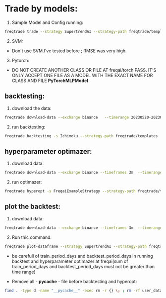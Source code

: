 # Trade by models:
1. Sample Model and Config running:
```bash
freqtrade trade --strategy SupertrendAI --strategy-path freqtrade/templates --config config_examples/config_freqai.example.json --freqaimodel CatboostClassifierMultiTarget --freqaimodel-path freqtrade/freqai/prediction_models/ 
```

2. SVM:
* Don't use SVM.I've tested before ; RMSE was very high.

3. Pytorch:
* DO NOT CREATE ANOTHER CLASS OR FILE AT  freqai/torch PASS. IT'S ONLY ACCEPT ONE FILE AS A MODEL WITH THE EXACT NAME FOR CLASS AND FILE __PyTorchMLPModel__

## backtesting:
1. download the data:
```bash
freqtrade download-data --exchange binance   --timerange 20230520-20230810   --erase --trading-mode futures --config config_examples/config_freqai.example.json
```
2. run backtesting:
```bash
freqtrade backtesting -s Ichimoku --strategy-path freqtrade/templates  --config config_examples/config_freqai.example.json   --timerange 20230601-20230701
```

## hyperparameter optimazer:
1. download data:
```bash
freqtrade download-data --exchange binance --timeframes 3m  --timerange 20230801-20230904 --pairs BTC/USDT:USDT ETH/USDT:USDT XRP/USDT:USDT  --erase --trading-mode futures
```

2. run optimazer:
```bash
freqtrade hyperopt -s FreqaiExampleStrategy --strategy-path freqtrade/templates  --freqaimodel ARIMAModel --freqaimodel-path freqtrade/freqai/prediction_models --config config_examples/arima_config.json --hyperopt-loss OnlyProfitHyperOptLoss -p BTC/USDT:USDT ETH/USDT:USDT XRP/USDT:USDT -e 40 --timerange 20230801-20230825
```

## plot the backtest:

1. download data:
```bash
freqtrade download-data --exchange binance --timeframes 3m  --timerange 20230501-20230801 --pairs BTC/USDT:USDT ETH/USDT:USDT XRP/USDT:USDT  --erase --trading-mode futures
```
2. Run thic command:
```bash
freqtrade plot-dataframe --strategy SupertrendAI --strategy-path freqtrade/templates --export=trades --export-filename user_data/backtest_results/backtest-result.json   --userdir  user_data/  -c  config_examples/config_freqai.example.json --freqaimodel CatboostClassifierMultiTarget --timerange 20230601-20230701 --freqaimodel-path freqtrade/freqai/prediction_models
```


* be carefull of train_period_days and backtest_period_days in running backtest and hyperparameter optimazer at freqai(sum of train_period_days and backtest_period_days must not be greater than time range)

* Remove all - __pycache__ - file before backtesting and hyperopt:

```bash
find . -type d -name "__pycache__" -exec rm -r {} \; ; rm -rf user_data/* ; rm -rf trad*

```
